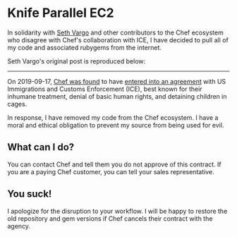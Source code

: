# Knife Parallel EC2

In solidarity with [Seth Vargo][1] and other contributors to the Chef ecosystem who disagree with Chef's collaboration with ICE, I have decided to pull all of my code and associated rubygems from the internet.

Seth Vargo's original post is reproduced below:

---

On 2019-09-17, [Chef was found][2] to have [entered into an agreement][3] with US Immigrations and Customs Enforcement (ICE), best known for their inhumane treatment, denial of basic human rights, and detaining children in cages.

In response, I have removed my code from the Chef ecosystem. I have a moral and ethical obligation to prevent my source from being used for evil.


## What can I do?

You can contact Chef and tell them you do not approve of this contract. If you
are a paying Chef customer, you can tell your sales representative.


## You suck!

I apologize for the disruption to your workflow. I will be happy to restore the old repository and gem versions if Chef cancels their contract with the agency.


[1]: https://github.com/sethvargo/chef-sugar
[2]: https://twitter.com/shanley/status/1173692656192385024
[3]: https://www.usaspending.gov/#/award/85073015
